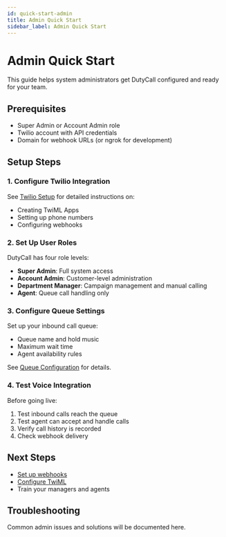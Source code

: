 ```yaml
---
id: quick-start-admin
title: Admin Quick Start
sidebar_label: Admin Quick Start
---
```


# Admin Quick Start

This guide helps system administrators get DutyCall configured and ready for your team.

## Prerequisites

- Super Admin or Account Admin role
- Twilio account with API credentials
- Domain for webhook URLs (or ngrok for development)

## Setup Steps

### 1. Configure Twilio Integration

See [Twilio Setup](/voice/inbound/admin/twilio-setup) for detailed instructions on:
- Creating TwiML Apps
- Setting up phone numbers
- Configuring webhooks

### 2. Set Up User Roles

DutyCall has four role levels:
- **Super Admin**: Full system access
- **Account Admin**: Customer-level administration
- **Department Manager**: Campaign management and manual calling
- **Agent**: Queue call handling only

### 3. Configure Queue Settings

Set up your inbound call queue:
- Queue name and hold music
- Maximum wait time
- Agent availability rules

See [Queue Configuration](/voice/inbound/admin/queue-configuration) for details.

### 4. Test Voice Integration

Before going live:
1. Test inbound calls reach the queue
2. Test agent can accept and handle calls
3. Verify call history is recorded
4. Check webhook delivery

## Next Steps

- [Set up webhooks](/voice/inbound/admin/webhook-setup)
- [Configure TwiML](/voice/inbound/admin/twiml-configuration)
- Train your managers and agents

## Troubleshooting

Common admin issues and solutions will be documented here.
